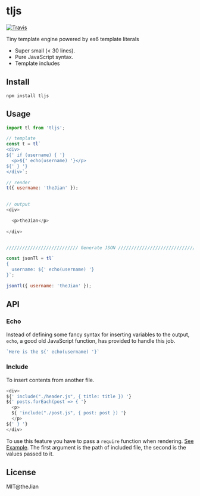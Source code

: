# tljs

[![Travis](https://img.shields.io/travis/USER/REPO.svg?style=flat-square)](https://travis-ci.org/theJian/tljs)

Tiny template engine powered by es6 template literals

- Super small (< 30 lines).
- Pure JavaScript syntax.
- Template includes


## Install
```
npm install tljs
```

## Usage

```JavaScript
import tl from 'tljs';

// template
const t = tl`
<div>
${' if (username) { '}
  <p>${' echo(username) '}</p>
${' } '}
</div>`;

// render
t({ username: 'theJian' });

  
// output
<div>

  <p>theJian</p>
  
</div>


/////////////////////////// Generate JSON ////////////////////////////////

const jsonTl = tl`
{
  username: ${' echo(username) '}
}`;

jsonTl({ username: 'theJian' });
```

## API

### Echo

Instead of defining some fancy syntax for inserting variables to the output, `echo`, a good old JavaScript function, has provided to handle this job.

```JavaScript
`Here is the ${' echo(username) '}`
```

### Include

To insert contents from another file.
```JavaScript
<div>
${' include("./header.js", { title: title }) '}
${' posts.forEach(post => { '}
  <p>
  ${ 'include("./post.js", { post: post }) '}
  </p>
${' } '}
</div>
```
To use this feature you have to pass a `require` function when rendering. [See Example](fixtures/index.js).
The first argument is the path of included file, the second is the values passed to it.


## License
MIT@theJian
